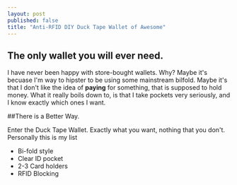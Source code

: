 ```yaml
---
layout: post
published: false
title: "Anti-RFID DIY Duck Tape Wallet of Awesome"
---
```


## The only wallet you will ever need.

I have never been happy with store-bought wallets. Why? Maybe it's becuase I'm way to hipster to be using some mainstream bilfold. Maybe it's that I don't like the idea of **paying** for something, that is supposed to hold money. What it really boils down to, is that I take pockets very seriously, and I know exactly which ones I want.

##There is a Better Way.

Enter the Duck Tape Wallet. Exactly what you want, nothing that you don't. Personally this is my list

- Bi-fold style
- Clear ID pocket
- 2-3 Card holders
- RFID Blocking




